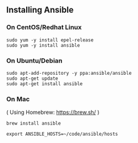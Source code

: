 ## Installing Ansible

### On CentOS/Redhat Linux

```
sudo yum -y install epel-release
sudo yum -y install ansible
```

### On Ubuntu/Debian
```
sudo apt-add-repository -y ppa:ansible/ansible
sudo apt-get update
sudo apt-get install ansible
```

### On Mac
( Using Homebrew: https://brew.sh/ )
```
brew install ansible

export ANSIBLE_HOSTS=~/code/ansible/hosts
```




